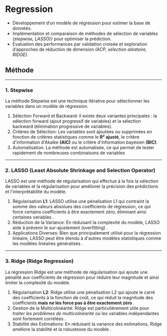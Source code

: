 # Regression
+ Développement d’un modèle de régression pour estimer la base de donnéés.
+ Implémentation et comparaison de méthodes de sélection de variables *(stepwise, LASSO)}* pour optimiser la prédiction.
+ Évaluation des performances par validation croisée et exploration d’approches de réduction de dimension *(ACP, sélection aléatoire, RIDGE).*
## Méthode
-----
### 1. Stepwise
La méthode Stepwise est une technique itérative pour sélectionner les variables dans un modèle de régression.
1. Sélection Forward et Backward: Il existe deux variantes principales : la sélection forward (ajout progressif de variables) et la sélection backward (élimination progressive de variables).
2. Critères de Sélection: Les variables sont ajoutées ou supprimées en fonction de critères statistiques comme le **R² ajusté**, le critère d'information d'Akaike **(AIC)** ou le critère d'information bayésien **(BIC)**.
3. Automatisation: La méthode est automatisée, ce qui permet de tester rapidement de nombreuses combinaisons de variables
-----
### 2. LASSO (Least Absolute Shrinkage and Selection Operator)
LASSO est une méthode de régularisation qui effectue à la fois la sélection de variables et la régularisation pour améliorer la précision des prédictions et l'interprétabilité du modèle.
1. Régularisation **L1**: LASSO utilise une pénalisation L1 qui contraint la somme des valeurs absolues des coefficients de régression, ce qui force certains coefficients à être exactement zéro, éliminant ainsi certaines variables .
2. Réduction de la Variance: En réduisant la complexité du modèle, LASSO aide à prévenir le sur-ajustement (overfitting) .
3. Applications Diverses: Bien que principalement utilisé pour la régression linéaire, LASSO peut être étendu à d'autres modèles statistiques comme les modèles linéaires généralisés .
-----
### 3. Ridge (Ridge Regression)
La régression Ridge est une méthode de régularisation qui ajoute une pénalité aux coefficients de régression pour réduire leur magnitude et ainsi limiter la complexité du modèle.
1. Régularisation **L2**: Ridge utilise une pénalisation L2 qui ajoute le carré des coefficients à la fonction de coût, ce qui réduit la magnitude des coefficients **mais ne les force pas à être exactement zéro** .
2. Gestion de la Multicolinéarité: Ridge est particulièrement utile pour *traiter les problèmes de multicolinéarité* où les variables indépendantes sont fortement corrélées .
3. Stabilité des Estimations: En réduisant la variance des estimations, Ridge améliore la stabilité et la robustesse du modèle .
